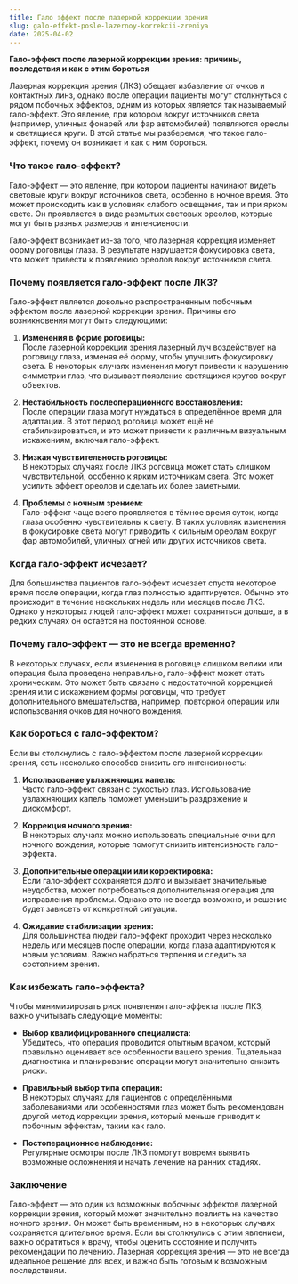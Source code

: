 ```yaml
---
title: Гало эффект после лазерной коррекции зрения
slug: galo-effekt-posle-lazernoy-korrekcii-zreniya
date: 2025-04-02
---
```

<p class="" data-start="0" data-end="91">
  <strong data-start="0" data-end="91">Гало-эффект после лазерной коррекции зрения: причины, последствия и как с этим бороться</strong>
</p>

<p class="" data-start="93" data-end="530">
  Лазерная коррекция зрения (ЛКЗ) обещает избавление от очков и контактных линз, однако после операции пациенты могут столкнуться с рядом побочных эффектов, одним из которых является так называемый гало-эффект. Это явление, при котором вокруг источников света (например, уличных фонарей или фар автомобилей) появляются ореолы и светящиеся круги. В этой статье мы разберемся, что такое гало-эффект, почему он возникает и как с ним бороться.
</p>

<h3 class="" data-start="532" data-end="558">
  Что такое гало-эффект?
</h3>

<p class="" data-start="560" data-end="868">
  Гало-эффект — это явление, при котором пациенты начинают видеть световые круги вокруг источников света, особенно в ночное время. Это может происходить как в условиях слабого освещения, так и при ярком свете. Он проявляется в виде размытых световых ореолов, которые могут быть разных размеров и интенсивности.
</p>

<p class="" data-start="870" data-end="1064">
  Гало-эффект возникает из-за того, что лазерная коррекция изменяет форму роговицы глаза. В результате нарушается фокусировка света, что может привести к появлению ореолов вокруг источников света.
</p>

<h3 class="" data-start="1066" data-end="1110">
  Почему появляется гало-эффект после ЛКЗ?
</h3>

<p class="" data-start="1112" data-end="1258">
  Гало-эффект является довольно распространенным побочным эффектом после лазерной коррекции зрения. Причины его возникновения могут быть следующими:
</p>

<ol data-start="1260" data-end="2324">
  <li class="" data-start="1260" data-end="1556">
    <p class="" data-start="1263" data-end="1556">
      <strong data-start="1263" data-end="1294">Изменения в форме роговицы:</strong><br data-start="1294" data-end="1297" />После лазерной коррекции зрения лазерный луч воздействует на роговицу глаза, изменяя её форму, чтобы улучшить фокусировку света. В некоторых случаях изменения могут привести к нарушению симметрии глаз, что вызывает появление светящихся кругов вокруг объектов.
    </p>
  </li>
  
  <li class="" data-start="1558" data-end="1821">
    <p class="" data-start="1561" data-end="1821">
      <strong data-start="1561" data-end="1614">Нестабильность послеоперационного восстановления:</strong><br data-start="1614" data-end="1617" />После операции глаза могут нуждаться в определённое время для адаптации. В этот период роговица может ещё не стабилизироваться, и это может привести к различным визуальным искажениям, включая гало-эффект.
    </p>
  </li>
  
  <li class="" data-start="1823" data-end="2038">
    <p class="" data-start="1826" data-end="2038">
      <strong data-start="1826" data-end="1863">Низкая чувствительность роговицы:</strong><br data-start="1863" data-end="1866" />В некоторых случаях после ЛКЗ роговица может стать слишком чувствительной, особенно к ярким источникам света. Это может усилить эффект ореолов и сделать их более заметными.
    </p>
  </li>
  
  <li class="" data-start="2040" data-end="2324">
    <p class="" data-start="2043" data-end="2324">
      <strong data-start="2043" data-end="2073">Проблемы с ночным зрением:</strong><br data-start="2073" data-end="2076" />Гало-эффект чаще всего проявляется в тёмное время суток, когда глаза особенно чувствительны к свету. В таких условиях изменения в фокусировке света могут приводить к сильным ореолам вокруг фар автомобилей, уличных огней или других источников света.
    </p>
  </li>
</ol>

<h3 class="" data-start="2326" data-end="2357">
  Когда гало-эффект исчезает?
</h3>

<p class="" data-start="2359" data-end="2668">
  Для большинства пациентов гало-эффект исчезает спустя некоторое время после операции, когда глаз полностью адаптируется. Обычно это происходит в течение нескольких недель или месяцев после ЛКЗ. Однако у некоторых людей гало-эффект может сохраняться дольше, а в редких случаях он остаётся на постоянной основе.
</p>

<h3 class="" data-start="2670" data-end="2718">
  Почему гало-эффект — это не всегда временно?
</h3>

<p class="" data-start="2720" data-end="3067">
  В некоторых случаях, если изменения в роговице слишком велики или операция была проведена неправильно, гало-эффект может стать хроническим. Это может быть связано с недостаточной коррекцией зрения или с искажением формы роговицы, что требует дополнительного вмешательства, например, повторной операции или использования очков для ночного вождения.
</p>

<h3 class="" data-start="3069" data-end="3102">
  Как бороться с гало-эффектом?
</h3>

<p class="" data-start="3104" data-end="3223">
  Если вы столкнулись с гало-эффектом после лазерной коррекции зрения, есть несколько способов снизить его интенсивность:
</p>

<ol data-start="3225" data-end="4060">
  <li class="" data-start="3225" data-end="3386">
    <p class="" data-start="3228" data-end="3386">
      <strong data-start="3228" data-end="3265">Использование увлажняющих капель:</strong><br data-start="3265" data-end="3268" />Часто гало-эффект связан с сухостью глаз. Использование увлажняющих капель поможет уменьшить раздражение и дискомфорт.
    </p>
  </li>
  
  <li class="" data-start="3388" data-end="3552">
    <p class="" data-start="3391" data-end="3552">
      <strong data-start="3391" data-end="3420">Коррекция ночного зрения:</strong><br data-start="3420" data-end="3423" />В некоторых случаях можно использовать специальные очки для ночного вождения, которые помогут снизить интенсивность гало-эффекта.
    </p>
  </li>
  
  <li class="" data-start="3554" data-end="3826">
    <p class="" data-start="3557" data-end="3826">
      <strong data-start="3557" data-end="3603">Дополнительные операции или корректировка:</strong><br data-start="3603" data-end="3606" />Если гало-эффект сохраняется долго и вызывает значительные неудобства, может потребоваться дополнительная операция для исправления проблемы. Однако это не всегда возможно, и решение будет зависеть от конкретной ситуации.
    </p>
  </li>
  
  <li class="" data-start="3828" data-end="4060">
    <p class="" data-start="3831" data-end="4060">
      <strong data-start="3831" data-end="3864">Ожидание стабилизации зрения:</strong><br data-start="3864" data-end="3867" />Для большинства людей гало-эффект проходит через несколько недель или месяцев после операции, когда глаза адаптируются к новым условиям. Важно набраться терпения и следить за состоянием зрения.
    </p>
  </li>
</ol>

<h3 class="" data-start="4062" data-end="4092">
  Как избежать гало-эффекта?
</h3>

<p class="" data-start="4094" data-end="4188">
  Чтобы минимизировать риск появления гало-эффекта после ЛКЗ, важно учитывать следующие моменты:
</p>

<ul data-start="4190" data-end="4817">
  <li class="" data-start="4190" data-end="4425">
    <p class="" data-start="4192" data-end="4425">
      <strong data-start="4192" data-end="4233">Выбор квалифицированного специалиста:</strong><br data-start="4233" data-end="4236" />Убедитесь, что операция проводится опытным врачом, который правильно оценивает все особенности вашего зрения. Тщательная диагностика и планирование операции могут значительно снизить риски.
    </p>
  </li>
  
  <li class="" data-start="4427" data-end="4669">
    <p class="" data-start="4429" data-end="4669">
      <strong data-start="4429" data-end="4464">Правильный выбор типа операции:</strong><br data-start="4464" data-end="4467" />В некоторых случаях для пациентов с определёнными заболеваниями или особенностями глаз может быть рекомендован другой метод коррекции зрения, который меньше приводит к побочным эффектам, таким как гало.
    </p>
  </li>
  
  <li class="" data-start="4671" data-end="4817">
    <p class="" data-start="4673" data-end="4817">
      <strong data-start="4673" data-end="4705">Постоперационное наблюдение:</strong><br data-start="4705" data-end="4708" />Регулярные осмотры после ЛКЗ помогут вовремя выявить возможные осложнения и начать лечение на ранних стадиях.
    </p>
  </li>
</ul>

<h3 class="" data-start="4819" data-end="4833">
  Заключение
</h3>

<p class="" data-start="4835" data-end="5296">
  Гало-эффект — это один из возможных побочных эффектов лазерной коррекции зрения, который может значительно повлиять на качество ночного зрения. Он может быть временным, но в некоторых случаях сохраняется длительное время. Если вы столкнулись с этим явлением, важно обратиться к врачу, чтобы оценить состояние и получить рекомендации по лечению. Лазерная коррекция зрения — это не всегда идеальное решение для всех, и важно быть готовым к возможным последствиям.
</p>